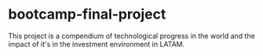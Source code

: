 # bootcamp-final-project
This project is a compendium of technological progress in the world and the impact of it's in the investment environment in LATAM.
